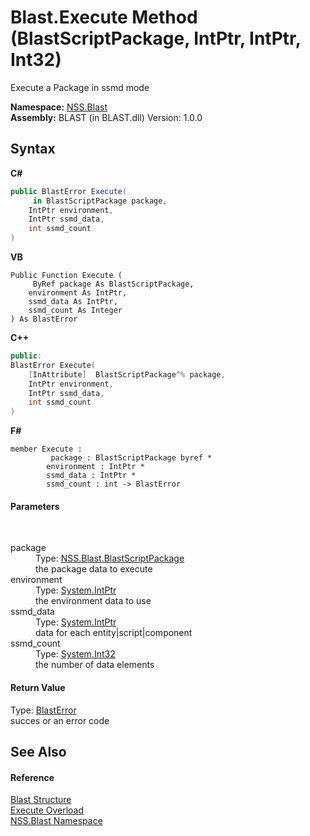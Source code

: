 # Blast.Execute Method (BlastScriptPackage, IntPtr, IntPtr, Int32)
 

Execute a Package in ssmd mode

**Namespace:**&nbsp;<a href="88b55311-4a89-0894-e27a-e157e443c7f7.md">NSS.Blast</a><br />**Assembly:**&nbsp;BLAST (in BLAST.dll) Version: 1.0.0

## Syntax

**C#**<br />
``` C#
public BlastError Execute(
	 in BlastScriptPackage package,
	IntPtr environment,
	IntPtr ssmd_data,
	int ssmd_count
)
```

**VB**<br />
``` VB
Public Function Execute ( 
	 ByRef package As BlastScriptPackage,
	environment As IntPtr,
	ssmd_data As IntPtr,
	ssmd_count As Integer
) As BlastError
```

**C++**<br />
``` C++
public:
BlastError Execute(
	[InAttribute]  BlastScriptPackage^% package, 
	IntPtr environment, 
	IntPtr ssmd_data, 
	int ssmd_count
)
```

**F#**<br />
``` F#
member Execute : 
         package : BlastScriptPackage byref * 
        environment : IntPtr * 
        ssmd_data : IntPtr * 
        ssmd_count : int -> BlastError 

```


#### Parameters
&nbsp;<dl><dt>package</dt><dd>Type: <a href="334603e0-a0de-2aaa-4007-78f5dcc5dc51.md">NSS.Blast.BlastScriptPackage</a><br />the package data to execute</dd><dt>environment</dt><dd>Type: <a href="https://docs.microsoft.com/dotnet/api/system.intptr" target="_blank" rel="noopener noreferrer">System.IntPtr</a><br />the environment data to use</dd><dt>ssmd_data</dt><dd>Type: <a href="https://docs.microsoft.com/dotnet/api/system.intptr" target="_blank" rel="noopener noreferrer">System.IntPtr</a><br />data for each entity|script|component</dd><dt>ssmd_count</dt><dd>Type: <a href="https://docs.microsoft.com/dotnet/api/system.int32" target="_blank" rel="noopener noreferrer">System.Int32</a><br />the number of data elements</dd></dl>

#### Return Value
Type: <a href="db8cb631-f3f7-e809-8853-bc1b825061a7.md">BlastError</a><br />succes or an error code

## See Also


#### Reference
<a href="efe93ce5-baaf-ed42-b038-35b4ff074233.md">Blast Structure</a><br /><a href="85bc098d-e09e-797f-5c4e-ddef2b9f4b85.md">Execute Overload</a><br /><a href="88b55311-4a89-0894-e27a-e157e443c7f7.md">NSS.Blast Namespace</a><br />
